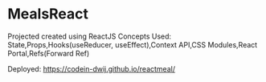 # MealsReact

Projected created using ReactJS
Concepts Used: State,Props,Hooks(useReducer, useEffect),Context API,CSS Modules,React Portal,Refs(Forward Ref)

Deployed: https://codein-dwij.github.io/reactmeal/
